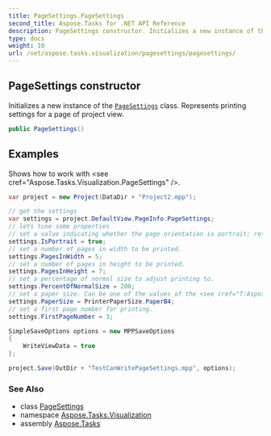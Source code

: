 ```yaml
---
title: PageSettings.PageSettings
second_title: Aspose.Tasks for .NET API Reference
description: PageSettings constructor. Initializes a new instance of the PageSettings class. Represents printing settings for a page of project view
type: docs
weight: 10
url: /net/aspose.tasks.visualization/pagesettings/pagesettings/
---
```

## PageSettings constructor

Initializes a new instance of the [`PageSettings`](../) class. Represents printing settings for a page of project view.

```csharp
public PageSettings()
```

## Examples

Shows how to work with &lt;see cref="Aspose.Tasks.Visualization.PageSettings" /&gt;.

```csharp
var project = new Project(DataDir + "Project2.mpp");

// get the settings
var settings = project.DefaultView.PageInfo.PageSettings;
// lets tune some properties
// set a value indicating whether the page orientation is portrait; returns false if the page orientation is landscape.
settings.IsPortrait = true;
// set a number of pages in width to be printed.
settings.PagesInWidth = 5;
// set a number of pages in height to be printed.
settings.PagesInHeight = 7;
// set a percentage of normal size to adjust printing to.
settings.PercentOfNormalSize = 200;
// set a paper size. Can be one of the values of the <see cref="T:Aspose.Tasks.Visualization.PrinterPaperSize" /> enumeration.
settings.PaperSize = PrinterPaperSize.PaperB4;
// set a first page number for printing.
settings.FirstPageNumber = 3;

SimpleSaveOptions options = new MPPSaveOptions
{
    WriteViewData = true
};

project.Save(OutDir + "TestCanWritePageSettings.mpp", options);
```

### See Also

* class [PageSettings](../)
* namespace [Aspose.Tasks.Visualization](../../pagesettings/)
* assembly [Aspose.Tasks](../../../)


